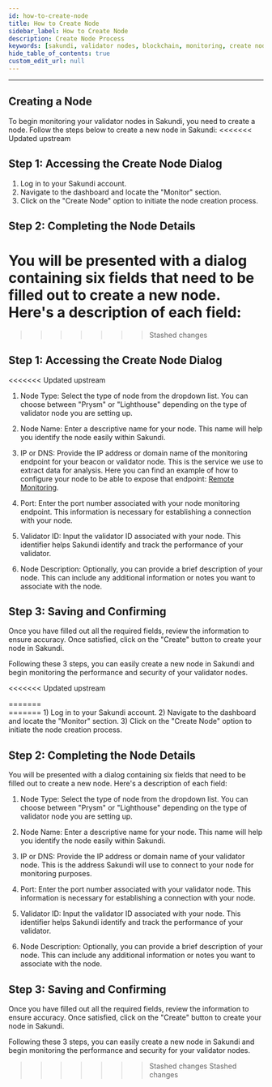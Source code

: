 ```yaml
---
id: how-to-create-node
title: How to Create Node
sidebar_label: How to Create Node
description: Create Node Process
keywords: [sakundi, validator nodes, blockchain, monitoring, create node]
hide_table_of_contents: true
custom_edit_url: null
---
```


---

## Creating a Node

To begin monitoring your validator nodes in Sakundi, you need to create a node. Follow the steps below to create a new node in Sakundi:
<<<<<<< Updated upstream

## Step 1: Accessing the Create Node Dialog

1) Log in to your Sakundi account.
2) Navigate to the dashboard and locate the "Monitor" section.
3) Click on the "Create Node" option to initiate the node creation process.

## Step 2: Completing the Node Details

You will be presented with a dialog containing six fields that need to be filled out to create a new node. Here's a description of each field:
=======
>>>>>>> Stashed changes

## Step 1: Accessing the Create Node Dialog

<<<<<<< Updated upstream
<div className="sakundiCreateNodeDialog CreateNodeDialog"></div>

1) Node Type:
Select the type of node from the dropdown list. You can choose between "Prysm" or "Lighthouse" depending on the type of validator node you are setting up.

2) Node Name:
Enter a descriptive name for your node. This name will help you identify the node easily within Sakundi.

3) IP or DNS:
Provide the IP address or domain name of the monitoring endpoint for your beacon or validator node.
This is the service we use to extract data for analysis. Here you can find an example of how
to configure your node to be able to expose that endpoint:
[Remote Monitoring](https://lighthouse-book.sigmaprime.io/advanced_metrics.html).

4) Port:
Enter the port number associated with your node monitoring endpoint.
This information is necessary for establishing a connection with your node.

5) Validator ID:
Input the validator ID associated with your node. This identifier helps Sakundi identify and track the performance of your validator.

6) Node Description:
Optionally, you can provide a brief description of your node. This can include any additional information or notes you want to associate with the node.

## Step 3: Saving and Confirming

Once you have filled out all the required fields, review the information to ensure accuracy. Once satisfied, click on the  "Create" button to create your node in Sakundi.

Following these 3 steps, you can easily create a new node in Sakundi and begin monitoring the performance and security of your validator nodes.

<<<<<<< Updated upstream
<div className="sakundiDashboardSuccessfullyCreated"></div>
=======
<div className="sakundiDashboardSuccessfullyCreated SakundiDashboard"></div>
=======
1) Log in to your Sakundi account.
2) Navigate to the dashboard and locate the "Monitor" section.
3) Click on the "Create Node" option to initiate the node creation process.

## Step 2: Completing the Node Details

You will be presented with a dialog containing six fields that need to be filled out to create a new node. Here's a description of each field:

<div className="create-node-dialog"></div>

1) Node Type:
Select the type of node from the dropdown list. You can choose between "Prysm" or "Lighthouse" depending on the type of validator node you are setting up.

2) Node Name:
Enter a descriptive name for your node. This name will help you identify the node easily within Sakundi.

3) IP or DNS:
Provide the IP address or domain name of your validator node. This is the address Sakundi will use to connect to your node for monitoring purposes.

4) Port:
Enter the port number associated with your validator node. This information is necessary for establishing a connection with your node.

5) Validator ID:
Input the validator ID associated with your node. This identifier helps Sakundi identify and track the performance of your validator.

6) Node Description:
Optionally, you can provide a brief description of your node. This can include any additional information or notes you want to associate with the node.

## Step 3: Saving and Confirming

Once you have filled out all the required fields, review the information to ensure accuracy. Once satisfied, click on the  "Create" button to create your node in Sakundi.

Following these 3 steps, you can easily create a new node in Sakundi and begin monitoring the performance and security for your validator nodes.
>>>>>>> Stashed changes
>>>>>>> Stashed changes
